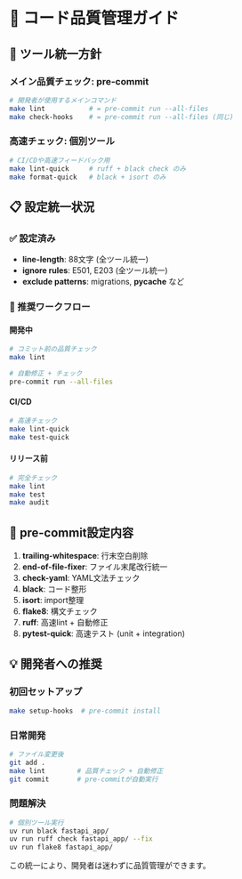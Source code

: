 # 🎯 コード品質管理ガイド

## 🔧 ツール統一方針

### **メイン品質チェック: pre-commit**
```bash
# 開発者が使用するメインコマンド
make lint           # = pre-commit run --all-files
make check-hooks    # = pre-commit run --all-files (同じ)
```

### **高速チェック: 個別ツール**
```bash
# CI/CDや高速フィードバック用
make lint-quick     # ruff + black check のみ
make format-quick   # black + isort のみ
```

## 📋 設定統一状況

### **✅ 設定済み**
- **line-length**: 88文字 (全ツール統一)
- **ignore rules**: E501, E203 (全ツール統一)
- **exclude patterns**: migrations, __pycache__ など

### **🎯 推奨ワークフロー**

#### **開発中**
```bash
# コミット前の品質チェック
make lint

# 自動修正 + チェック
pre-commit run --all-files
```

#### **CI/CD**
```bash
# 高速チェック
make lint-quick
make test-quick
```

#### **リリース前**
```bash
# 完全チェック
make lint
make test
make audit
```

## 🚀 pre-commit設定内容

1. **trailing-whitespace**: 行末空白削除
2. **end-of-file-fixer**: ファイル末尾改行統一
3. **check-yaml**: YAML文法チェック
4. **black**: コード整形
5. **isort**: import整理
6. **flake8**: 構文チェック
7. **ruff**: 高速lint + 自動修正
8. **pytest-quick**: 高速テスト (unit + integration)

## 💡 開発者への推奨

### **初回セットアップ**
```bash
make setup-hooks  # pre-commit install
```

### **日常開発**
```bash
# ファイル変更後
git add .
make lint        # 品質チェック + 自動修正
git commit       # pre-commitが自動実行
```

### **問題解決**
```bash
# 個別ツール実行
uv run black fastapi_app/
uv run ruff check fastapi_app/ --fix
uv run flake8 fastapi_app/
```

この統一により、開発者は迷わずに品質管理ができます。
